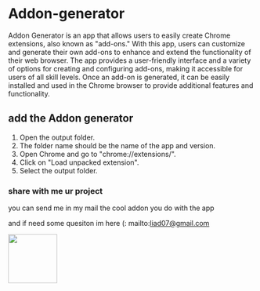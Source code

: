 # Addon-generator
Addon Generator is an app that allows users to easily create Chrome extensions, also known as "add-ons." With this app, users can customize and generate their own add-ons to enhance and extend the functionality of their web browser. The app provides a user-friendly interface and a variety of options for creating and configuring add-ons, making it accessible for users of all skill levels. Once an add-on is generated, it can be easily installed and used in the Chrome browser to provide additional features and functionality.
## add the Addon generator
1) Open the output folder.
2) The folder name should be the name of the app and version.
3) Open Chrome and go to "chrome://extensions/".
4) Click on "Load unpacked extension".
5) Select the output folder.

### share with me ur project
you can send me in my mail the cool addon you do with the app 

and if need some quesiton im here (: 
mailto:liad07@gmail.com 


<img src="https://raw.githubusercontent.com/liad07/Addon-generator/main/logo.ico" width=100 height=100></img>
